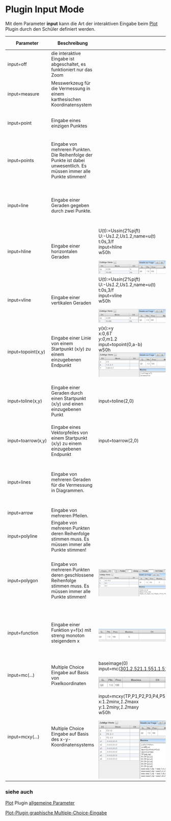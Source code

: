 # Plugin Input Mode
Mit dem Parameter **input** kann die Art der interaktiven Eingabe beim [Plot](../Plot/index.md) Plugin durch den Schüler definiert werden.



| Parameter          | Beschreibung                                                                                                          | Beispieldefinition                                                                                                                                                                                                                                                                                                                                                                           | charakteristisches Bild                                                     | Lösung                                                                                                        |
|--------------------|-----------------------------------------------------------------------------------------------------------------------|----------------------------------------------------------------------------------------------------------------------------------------------------------------------------------------------------------------------------------------------------------------------------------------------------------------------------------------------------------------------------------------------|-----------------------------------------------------------------------------|---------------------------------------------------------------------------------------------------------------|
| input=off          | die interaktive Eingabe ist abgeschaltet, es funktioniert nur das Zoom                                                |                                                                                                                                                                                                                                                                                                                                                                                              |                                                                             |                                                                                                               |
| input=measure      | Messwerkzeug für die Vermessung in einem karthesischen Koordinatensystem                                              |                                                                                                                                                                                                                                                                                                                                                                                              | <br>![300px-ClipCapIt-201221-213115.PNG](300px-ClipCapIt-201221-213115.PNG) | Punktematrix <br>[[-5.924,5.077]([-5.924,5.077),[5.107,-3.353](5.107,-3.353)]                                 |
| input=point        | Eingabe eines einzigen Punktes                                                                                        |                                                                                                                                                                                                                                                                                                                                                                                              | <br>![300px-ClipCapIt-201221-213302.PNG](300px-ClipCapIt-201221-213302.PNG) | Vektor <br> [2,9](2,9)                                                                                        |
| input=points       | Eingabe von mehreren Punkten. Die Reihenfolge der Punkte ist dabei unwesentlich. Es müssen immer alle Punkte stimmen! |                                                                                                                                                                                                                                                                                                                                                                                              | <br>![300px-ClipCapIt-201221-213745.PNG](300px-ClipCapIt-201221-213745.PNG) | Punktematrix<br>[[2,9]([2,9),[-5,-2](-5,-2),[10,-4](10,-4)]                                                   |
| input=line         | Eingabe einer Geraden gegeben durch zwei Punkte.                                                                      |                                                                                                                                                                                                                                                                                                                                                                                              | <br>![300px-ClipCapIt-201221-214628.PNG](300px-ClipCapIt-201221-214628.PNG) | Punktematrix [[0,-3]([0,-3),[5,7](5,7)] oder Gleichung y=-3+2*x je nach Lösungsfeld                           |
| input=hline        | Eingabe einer horizontalen Geraden                                                                                    | U(t):=Us*sin(2*%pi*f*t)<br>U:-Us*1.2,Us*1.2,name=u(t)<br>t:0s,3/f<br>input=hline<br>w50h<br> <br>![500px-ClipCapIt-210930-155513.PNG](500px-ClipCapIt-210930-155513.PNG)                                                                                                                                                                                                                     | <br>![300px-ClipCapIt-210930-154537.PNG](300px-ClipCapIt-210930-154537.PNG) | Zahlenwert <br> 28V                                                                                           |
| input=vline        | Eingabe einer vertikalen Geraden                                                                                      | U(t):=Us*sin(2*%pi*f*t)<br>U:-Us*1.2,Us*1.2,name=u(t)<br>t:0s,3/f<br>input=vline<br>w50h<br> <br>![500px-ClipCapIt-210930-155417.PNG](500px-ClipCapIt-210930-155417.PNG)                                                                                                                                                                                                                     | <br>![300px-ClipCapIt-210930-155152.PNG](300px-ClipCapIt-210930-155152.PNG) | Zahlenwert <br> 5.1ms                                                                                         |
| input=topoint(x,y) | Eingabe einer Linie von einem Startpunkt (x/y) zu einem einzugebenen Endpunkt                                         | y(x):=y<br>x:0,6*T<br>y:0,m*1.2<br>input=topoint(0,a-b)<br>w50h <br>![500px-ClipCapIt-210930-160823.PNG](500px-ClipCapIt-210930-160823.PNG)                                                                                                                                                                                                                                                  | <br>![300px-ClipCapIt-210930-160737.PNG](300px-ClipCapIt-210930-160737.PNG) | Vektor <br> [0.003,4.8](0.003,4.8)                                                                            |
| input=toline(x,y)  | Eingabe einer Geraden durch einen Startpunkt (x/y) und einen einzugebenen Punkt                                       | input=toline(2,0)                                                                                                                                                                                                                                                                                                                                                                            | <br>![300px-ClipCapIt-211103-203503.PNG](300px-ClipCapIt-211103-203503.PNG) | Vektor <br> [6,8](6,8)                                                                                        |
| input=toarrow(x,y) | Eingabe eines Vektorpfeiles von einem Startpunkt (x/y) zu einem einzugebenen Endpunkt                                 | input=toarrow(2,0)                                                                                                                                                                                                                                                                                                                                                                           | <br>![300px-ClipCapIt-211103-201037.PNG](300px-ClipCapIt-211103-201037.PNG) | Vektor <br> [6.4,4.2](6.4,4.2)                                                                                |
| input=lines        | Eingabe von mehreren Geraden für die Vermessung in Diagrammen.                                                        |                                                                                                                                                                                                                                                                                                                                                                                              | <br>![300px-ClipCapIt-201221-215336.PNG](300px-ClipCapIt-201221-215336.PNG) | Punktematrix                                                                                                  |
| input=arrow        | Eingabe von mehreren Pfeilen.                                                                                         |                                                                                                                                                                                                                                                                                                                                                                                              |                                                                             | Punktematrix                                                                                                  |
| input=polyline     | Eingabe von mehreren Punkten deren Reihenfolge stimmen muss. Es müssen immer alle Punkte stimmen!                     |                                                                                                                                                                                                                                                                                                                                                                                              |                                                                             | Punktematrix                                                                                                  |
| input=polygon      | Eingabe von mehreren Punkten deren geschlossene Reihenfolge stimmen muss. Es müssen immer alle Punkte stimmen!                                            | <br>![500px-ClipCapIt-201221-225433.PNG](500px-ClipCapIt-201221-225433.PNG)                                                                                                                                                                                                                                                                                                                  | <br>![300px-ClipCapIt-201221-222601.PNG](300px-ClipCapIt-201221-222601.PNG) | Punktematrix <br> [[-5,-1]([-5,-1),[-2,-1](-2,-1),[-2,-3](-2,-3),[-5,-3](-5,-3)]                              |
| input=function     | Eingabe einer Funktion y=f(x) mit streng monoton steigendem x                                                         | <br>![500px-ClipCapIt-201221-225738.PNG](500px-ClipCapIt-201221-225738.PNG)                                                                                                                                                                                                                                                                                                                  | <br>![300px-ClipCapIt-201221-222408.PNG](300px-ClipCapIt-201221-222408.PNG) | Punktematrix <br> [[-3,5]([-3,5),[-2,0](-2,0),[-1,-3](-1,-3),[0,-4](0,-4),[1,-3](1,-3),[2,0](2,0),[3,5](3,5)] |
| input=mc(...)      | Multiple Choice Eingabe auf Basis von Pixelkoordinaten                                                                | baseimage(0)<br>input=mc([301.2,521.1](301.2,521.1),[551.1,512](551.1,512),[697,470](697,470),[988.9,280.3](988.9,280.3),[905,220.1](905,220.1),[751.7,537.5](751.7,537.5),[631.4,641.5](631.4,641.5),[968.8,537.5](968.8,537.5),[666,347.8](666,347.8),[806.5,349.6](806.5,349.6),[1008,406.2](1008,406.2))<br> <br>![500px-ClipCapIt-210930-162242.PNG](500px-ClipCapIt-210930-162242.PNG) | <br>![300px-ClipCapIt-210930-162151.PNG](300px-ClipCapIt-210930-162151.PNG) | Vektor aller angehakten Items <br> [0](0)                                                                     |
| input=mcxy(...)    | Multiple Choice Eingabe auf Basis des x-y-Koordinatensystems                                                          | input=mcxy(TP,P1,P2,P3,P4,P5,P6)<br>x:1.2*minx,1.2*maxx<br>y:1.2*miny,1.2*maxy<br>w50h<br> <br>![500px-ClipCapIt-210930-171143.PNG](500px-ClipCapIt-210930-171143.PNG)                                                                                                                                                                                                                       | <br>![300px-ClipCapIt-210930-170959.PNG](300px-ClipCapIt-210930-170959.PNG) | Vektor aller angehakten Items <br> [0](0)                                                                     |


###  siehe auch 
[Plot](../Plot/index.md) Plugin [allgemeine Parameter](../Plot/index.md#allgemeine-parameter-)

[Plot-Plugin graphische Multiple-Choice-Eingabe](/notimplemented/index.md)

